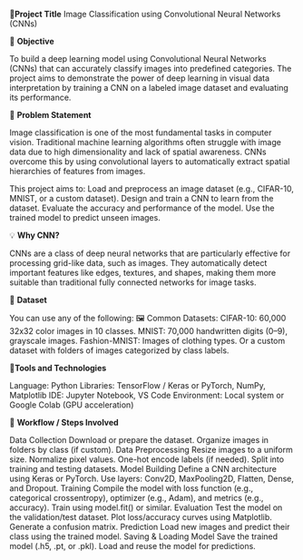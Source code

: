 🧠**Project Title**
Image Classification using Convolutional Neural Networks (CNNs)

📌 **Objective**

  To build a deep learning model using Convolutional Neural Networks (CNNs) that can accurately classify images into predefined categories. The project aims to demonstrate the power of deep learning in visual data interpretation by training a CNN on a labeled image dataset and evaluating its performance.

📝 **Problem Statement**

  Image classification is one of the most fundamental tasks in computer vision. Traditional machine learning algorithms often struggle with image data due to high dimensionality and lack of spatial awareness. CNNs overcome this by using convolutional layers to automatically extract spatial hierarchies of features from images.

This project aims to:
  Load and preprocess an image dataset (e.g., CIFAR-10, MNIST, or a custom dataset).
  Design and train a CNN to learn from the dataset.
  Evaluate the accuracy and performance of the model.
  Use the trained model to predict unseen images.

💡 **Why CNN?**

  CNNs are a class of deep neural networks that are particularly effective for processing grid-like data, such as images. They automatically detect important features like edges, textures, and shapes, making them more suitable than traditional fully connected networks for image tasks.

📂 **Dataset**

You can use any of the following:
  🖼️ Common Datasets:
      CIFAR-10: 60,000 32x32 color images in 10 classes.
      MNIST: 70,000 handwritten digits (0–9), grayscale images.
      Fashion-MNIST: Images of clothing types.
      Or a custom dataset with folders of images categorized by class labels.

🔧**Tools and Technologies**

  Language: Python
  Libraries: TensorFlow / Keras or PyTorch, NumPy, Matplotlib
  IDE: Jupyter Notebook, VS Code
  Environment: Local system or Google Colab (GPU acceleration)

🔁 **Workflow / Steps Involved**

  Data Collection
  Download or prepare the dataset.
  Organize images in folders by class (if custom).
  Data Preprocessing
  Resize images to a uniform size.
  Normalize pixel values.
  One-hot encode labels (if needed).
  Split into training and testing datasets.
  Model Building
  Define a CNN architecture using Keras or PyTorch.
  Use layers: Conv2D, MaxPooling2D, Flatten, Dense, and Dropout.
  Training
Compile the model with loss function (e.g., categorical crossentropy), optimizer (e.g., Adam), and metrics (e.g., accuracy).
Train using model.fit() or similar.
Evaluation
Test the model on the validation/test dataset.
Plot loss/accuracy curves using Matplotlib.
Generate a confusion matrix.
Prediction
Load new images and predict their class using the trained model.
Saving & Loading Model
Save the trained model (.h5, .pt, or .pkl).
Load and reuse the model for predictions.
